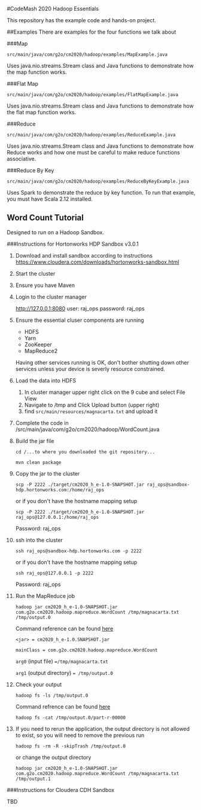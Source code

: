 #CodeMash 2020 Hadoop Essentials

This repository has the example code and hands-on project.

##Examples
There are examples for the four functions we talk about

###Map

`src/main/java/com/g2o/cm2020/hadoop/examples/MapExample.java`

Uses java.nio.streams.Stream class and Java functions to demonstrate how the map function works.

###Flat Map

`src/main/java/com/g2o/cm2020/hadoop/examples/FlatMapExample.java`

Uses java.nio.streams.Stream class and Java functions to demonstrate how the flat map function works.

###Reduce

`src/main/java/com/g2o/cm2020/hadoop/examples/ReduceExample.java`

Uses java.nio.streams.Stream class and Java functions to demonstrate how Reduce works and how one must be careful to make reduce functions associative.

###Reduce By Key

`src/main/java/com/g2o/cm2020/hadoop/examples/ReduceByKeyExample.java`

Uses Spark to demonstrate the reduce by key function.
To run that example, you must have Scala 2.12 installed.

## Word Count Tutorial

Designed to run on a Hadoop Sandbox.

###Instructions for Hortonworks HDP Sandbox v3.0.1

 1. Download and install sandbox according to instructions https://www.cloudera.com/downloads/hortonworks-sandbox.html
 1. Start the cluster
 1. Ensure you have Maven
 1. Login to the cluster manager
    
    http://127.0.0.1:8080
    user: raj_ops
    password: raj_ops

 1. Ensure the essential cluser components are running
    * HDFS
    * Yarn
    * ZooKeeper
    * MapReduce2
    
    Having other services running is OK, don't bother shutting down other services unless your device is severly resource constrained.
 1. Load the data into HDFS
    1. In cluster manager upper right click on the 9 cube and select File View
    1. Navigate to /tmp and Click Upload button (upper right)
    1. find `src/main/resources/magnacarta.txt` and upload it

 1. Complete the code in /src/main/java/com/g2o/cm2020/hadoop/WordCount.java
 1. Build the jar file
 
     `cd /...to where you downloaded the git repository...`
     
     `mvn clean package`
     
 1. Copy the jar to the cluster
 
    `scp -P 2222 ./target/cm2020_h_e-1.0-SNAPSHOT.jar raj_ops@sandbox-hdp.hortonworks.com:/home/raj_ops`
    
    or if you don't have the hostname mapping setup
    
    `scp -P 2222 ./target/cm2020_h_e-1.0-SNAPSHOT.jar raj_ops@127.0.0.1:/home/raj_ops`

    Password: raj_ops
    
 1. ssh into the cluster
 
    `ssh raj_ops@sandbox-hdp.hortonworks.com -p 2222`
    
    or if you don't have the hostname mapping setup
    
    `ssh raj_ops@127.0.0.1 -p 2222`
    
    Password: raj_ops
    
 1. Run the MapReduce job
  
     `hadoop jar cm2020_h_e-1.0-SNAPSHOT.jar com.g2o.cm2020.hadoop.mapreduce.WordCount /tmp/magnacarta.txt /tmp/output.0`
     
     Command reference can be found [here](https://hadoop.apache.org/docs/current/hadoop-project-dist/hadoop-common/CommandsManual.html#jar)
     
     `<jar> = cm2020_h_e-1.0.SNAPSHOT.jar`
     
     `mainClass = com.g2o.cm2020.hadoop.mapreduce.WordCount`
     
     `arg0` (input file) `=/tmp/magnacarta.txt`
     
     `arg1` (output directory) `= /tmp/output.0`
     
 1. Check your output
  
     `hadoop fs -ls /tmp/output.0`
     
     Command refrence can be found [here](https://hadoop.apache.org/docs/current/hadoop-project-dist/hadoop-common/CommandsManual.html#fs)
    
     `hadoop fs -cat /tmp/output.0/part-r-00000`
 1. If you need to rerun the application, the output directory is not allowed to exist, so you will need to remove the previous run
 
    `hadoop fs -rm -R -skipTrash /tmp/output.0`
    
    or change the output directory
    
    `hadoop jar cm2020_h_e-1.0-SNAPSHOT.jar com.g2o.cm2020.hadoop.mapreduce.WordCount /tmp/magnacarta.txt /tmp/output.1`
       
###Instructions for Cloudera CDH Sandbox

TBD